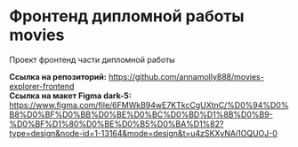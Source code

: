 # Фронтенд дипломной работы movies

Проект фронтенд части дипломной работы


**Ссылка на репозиторий:** https://github.com/annamolly888/movies-explorer-frontend<br/>
**Ссылка на макет Figma dark-5:** https://www.figma.com/file/6FMWkB94wE7KTkcCgUXtnC/%D0%94%D0%B8%D0%BF%D0%BB%D0%BE%D0%BC%D0%BD%D1%8B%D0%B9-%D0%BF%D1%80%D0%BE%D0%B5%D0%BA%D1%82?type=design&node-id=1-13164&mode=design&t=u4zSKXyNAi1OQUOJ-0<br/>